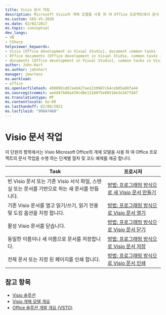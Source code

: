 ```yaml
---
title: Visio 문서 작업
description: Microsoft Visio의 개체 모델을 사용 하 여 Office 프로젝트에서 문서 작업을 수행 하는 단계별 절차 및 코드 예제에 대해 알아봅니다.
ms.custom: SEO-VS-2020
ms.date: 02/02/2017
ms.topic: conceptual
dev_langs:
- VB
- CSharp
helpviewer_keywords:
- Visio [Office development in Visual Studio], document common tasks
- Office documents [Office development in Visual Studio, common tasks in Visio
- documents [Office development in Visual Studio], common tasks in Visio
author: John-Hart
ms.author: johnhart
manager: jmartens
ms.workload:
- office
ms.openlocfilehash: 49809b1d67ae8427ae1230987cb4ceb05e08fa44
ms.sourcegitcommit: ae6d47b09a439cd0e13180f5e89510e3e347fd47
ms.translationtype: MT
ms.contentlocale: ko-KR
ms.lasthandoff: 02/08/2021
ms.locfileid: "99847468"
---
```

# <a name="work-with-visio-documents"></a>Visio 문서 작업
  이 단원의 항목에서는 Visio Microsoft Office의 개체 모델을 사용 하 여 Office 프로젝트의 문서 작업을 수행 하는 단계별 절차 및 코드 예제를 제공 합니다.

|Task|프로시저|
|----------|---------------|
|빈 Visio 문서 또는 기존 Visio 서식 파일, 스텐실 또는 문서를 기반으로 하는 새 문서를 만듭니다.|[방법: 프로그래밍 방식으로 새 Visio 문서 만들기](../vsto/how-to-programmatically-create-new-visio-documents.md)|
|기존 Visio 문서를 열고 읽기/쓰기, 읽기 전용 및 도킹 옵션을 지정 합니다.|[방법: 프로그래밍 방식으로 Visio 문서 열기](../vsto/how-to-programmatically-open-visio-documents.md)|
|활성 Visio 문서를 닫습니다.|[방법: 프로그래밍 방식으로 Visio 문서 닫기](../vsto/how-to-programmatically-close-visio-documents.md)|
|동일한 이름이나 새 이름으로 문서를 저장합니다.|[방법: 프로그래밍 방식으로 Visio 문서 저장](../vsto/how-to-programmatically-save-visio-documents.md)|
|전체 문서 또는 지정 된 페이지를 인쇄 합니다.|[방법: 프로그래밍 방식으로 Visio 문서 인쇄](../vsto/how-to-programmatically-print-visio-documents.md)|

## <a name="see-also"></a>참고 항목
- [Visio 솔루션](../vsto/visio-solutions.md)
- [Visio 개체 모델 개요](../vsto/visio-object-model-overview.md)
- [Office 솔루션 개발 개요 &#40;VSTO&#41;](../vsto/office-solutions-development-overview-vsto.md)
